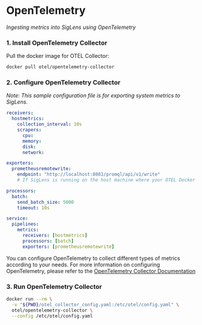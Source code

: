 # OpenTelemetry

_Ingesting metrics into SigLens using OpenTelemetry_

### 1. Install OpenTelemetry Collector

Pull the docker image for OTEL Collector:

```bash
docker pull otel/opentelemetry-collector
```

### 2. Configure OpenTelemetry Collector

_Note: This sample configuration file is for exporting system metrics to SigLens._

```yml title="otel_collector_config.yaml"
receivers:
  hostmetrics:
    collection_interval: 10s
    scrapers:
      cpu:
      memory:
      disk:
      network:

exporters:
  prometheusremotewrite:
    endpoint: "http://localhost:8081/promql/api/v1/write"
    # If SigLens is running on the host machine where your OTEL Docker container is running, then use `host.docker.internal:8081`.

processors:
  batch:
    send_batch_size: 5000
    timeout: 10s

service:
  pipelines:
    metrics:
      receivers: [hostmetrics]
      processors: [batch]
      exporters: [prometheusremotewrite]
```

You can configure OpenTelemetry to collect different types of metrics according to your needs. For more information on configuring OpenTelemetry, please refer to the [OpenTelemetry Collector Documentation](https://opentelemetry.io/docs/collector/configuration)


### 3. Run OpenTelemetry Collector

```bash 
docker run --rm \
  -v "${PWD}/otel_collector_config.yaml:/etc/otel/config.yaml" \
  otel/opentelemetry-collector \
  --config /etc/otel/config.yaml
```

